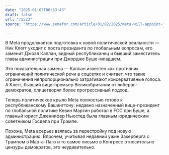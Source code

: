 ```yaml
---
date: "2025-01-03T00:53:43"
draft: false
url: "/5523"
source: "https://www.semafor.com/article/01/02/2025/meta-will-appoint-joel-kaplan-to-lead-global-policy-team-replacing-nick-clegg"

---
```


В Meta продолжается подготовка к новой политической реальности — Ник Клегг уходит с поста президента по глобальным вопросам, его заменит Джоэл Каплан, видный республиканец и бывший заместитель главы администрации при Джордже Буше-младшем.

Это показательная замена — Каплан известен как противник ограничений политической речи в соцсетях и считает, что такие ограничения непропорционально затрагивают консервативные голоса. А Клегг, бывший вице-премьер Великобритании от либерал-демократов, олицетворял более прогрессивный подход.

Теперь политическое крыло Meta полностью готово к республиканскому Вашингтону: недавно назначенный вице-президент по глобальной политике Кевин Мартин работал в FCC при Буше, а главный юрист Дженнифер Ньюстед была главным юридическим советником Госдепа при Трампе.

Похоже, Meta всерьез взялась за перестройку под новую администрацию. Впрочем, учитывая недавний ужин Закерберга с Трампом в Мар-а-Лаго и то самое письмо в Конгресс относительно цензуры демократов, это неудивительно.
